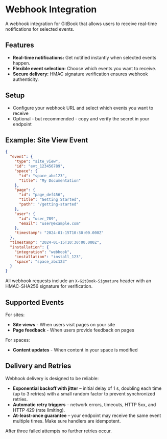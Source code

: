 # Webhook Integration

A webhook integration for GitBook that allows users to receive real-time notifications for selected events.

## Features

- **Real-time notifications:** Get notified instantly when selected events happen.
- **Flexible event selection:** Choose which events you want to receive.
- **Secure delivery:** HMAC signature verification ensures webhook authenticity.

## Setup

- Configure your webhook URL and select which events you want to receive
- Optional - but recommended - copy and verify the secret in your endpoint

## Example: Site View Event

```json
{
  "event": {
    "type": "site_view",
    "id": "evt_123456789",
    "space": {
      "id": "space_abc123",
      "title": "My Documentation"
    },
    "page": {
      "id": "page_def456",
      "title": "Getting Started",
      "path": "/getting-started"
    },
    "user": {
      "id": "user_789",
      "email": "user@example.com"
    },
    "timestamp": "2024-01-15T10:30:00.000Z"
  },
  "timestamp": "2024-01-15T10:30:00.000Z",
  "installation": {
    "integration": "webhook",
    "installation": "install_123",
    "space": "space_abc123"
  }
}
```

All webhook requests include an `X-GitBook-Signature` header with an HMAC-SHA256 signature for verification.

## Supported Events

For sites:
- **Site views** - When users visit pages on your site
- **Page feedback** - When users provide feedback on pages

For spaces:
- **Content updates** - When content in your space is modified

## Delivery and Retries

Webhook delivery is designed to be reliable:

- **Exponential backoff with jitter** – initial delay of 1 s, doubling each time (up to 3 retries) with a small random factor to prevent synchronized retries.
- **Automatic retry triggers** – network errors, timeouts, HTTP 5xx, and HTTP 429 (rate limiting).
- **At-least-once guarantee** – your endpoint may receive the same event multiple times. Make sure handlers are idempotent.

After three failed attempts no further retries occur.
